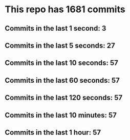 # This repo has 1681 commits

## Commits in the last 1 second: 3
## Commits in the last 5 seconds: 27
## Commits in the last 10 seconds: 57
## Commits in the last 60 seconds: 57
## Commits in the last 120 seconds: 57
## Commits in the last 10 minutes: 57
## Commits in the last 1 hour: 57
